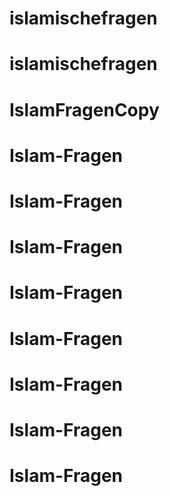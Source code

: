 # islamischefragen
# islamischefragen
# IslamFragenCopy
# Islam-Fragen
# Islam-Fragen
# Islam-Fragen
# Islam-Fragen
# Islam-Fragen
# Islam-Fragen
# Islam-Fragen
# Islam-Fragen
